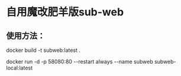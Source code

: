 # 自用魔改肥羊版sub-web
## 使用方法：

docker build -t subweb:latest .

docker run -d -p 58080:80 --restart always --name subweb subweb-local:latest

